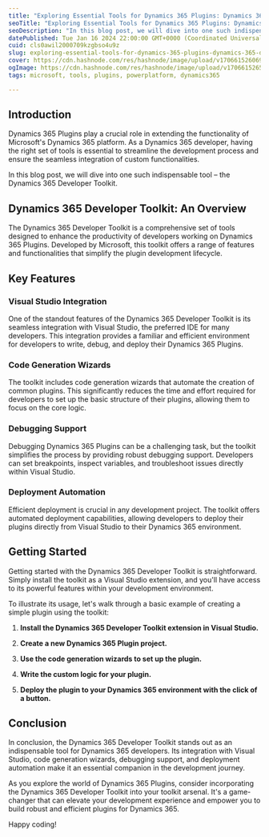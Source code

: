 ```yaml
---
title: "Exploring Essential Tools for Dynamics 365 Plugins: Dynamics 365 Developer Toolkit"
seoTitle: "Exploring Essential Tools for Dynamics 365 Plugins: Dynamics 365 Devel"
seoDescription: "In this blog post, we will dive into one such indispensable tool – the Dynamics 365 Developer Toolkit."
datePublished: Tue Jan 16 2024 22:00:00 GMT+0000 (Coordinated Universal Time)
cuid: cls0awil2000709kzgbso4u9z
slug: exploring-essential-tools-for-dynamics-365-plugins-dynamics-365-developer-toolkit
cover: https://cdn.hashnode.com/res/hashnode/image/upload/v1706615260698/ce10d3a7-8e9b-4b4a-812e-886aa5a3be08.png
ogImage: https://cdn.hashnode.com/res/hashnode/image/upload/v1706615265755/0887eacd-d36f-425d-af5e-23c0f46731aa.png
tags: microsoft, tools, plugins, powerplatform, dynamics365

---
```


## **Introduction**

Dynamics 365 Plugins play a crucial role in extending the functionality of Microsoft's Dynamics 365 platform. As a Dynamics 365 developer, having the right set of tools is essential to streamline the development process and ensure the seamless integration of custom functionalities.

In this blog post, we will dive into one such indispensable tool – the Dynamics 365 Developer Toolkit.

## **Dynamics 365 Developer Toolkit: An Overview**

The Dynamics 365 Developer Toolkit is a comprehensive set of tools designed to enhance the productivity of developers working on Dynamics 365 Plugins. Developed by Microsoft, this toolkit offers a range of features and functionalities that simplify the plugin development lifecycle.

## **Key Features**

### **Visual Studio Integration**

One of the standout features of the Dynamics 365 Developer Toolkit is its seamless integration with Visual Studio, the preferred IDE for many developers. This integration provides a familiar and efficient environment for developers to write, debug, and deploy their Dynamics 365 Plugins.

### **Code Generation Wizards**

The toolkit includes code generation wizards that automate the creation of common plugins. This significantly reduces the time and effort required for developers to set up the basic structure of their plugins, allowing them to focus on the core logic.

### **Debugging Support**

Debugging Dynamics 365 Plugins can be a challenging task, but the toolkit simplifies the process by providing robust debugging support. Developers can set breakpoints, inspect variables, and troubleshoot issues directly within Visual Studio.

### **Deployment Automation**

Efficient deployment is crucial in any development project. The toolkit offers automated deployment capabilities, allowing developers to deploy their plugins directly from Visual Studio to their Dynamics 365 environment.

## **Getting Started**

Getting started with the Dynamics 365 Developer Toolkit is straightforward. Simply install the toolkit as a Visual Studio extension, and you'll have access to its powerful features within your development environment.

To illustrate its usage, let's walk through a basic example of creating a simple plugin using the toolkit:

1. **Install the Dynamics 365 Developer Toolkit extension in Visual Studio.**
    
2. **Create a new Dynamics 365 Plugin project.**
    
3. **Use the code generation wizards to set up the plugin.**
    
4. **Write the custom logic for your plugin.**
    
5. **Deploy the plugin to your Dynamics 365 environment with the click of a button.**
    

## **Conclusion**

In conclusion, the Dynamics 365 Developer Toolkit stands out as an indispensable tool for Dynamics 365 developers. Its integration with Visual Studio, code generation wizards, debugging support, and deployment automation make it an essential companion in the development journey.

As you explore the world of Dynamics 365 Plugins, consider incorporating the Dynamics 365 Developer Toolkit into your toolkit arsenal. It's a game-changer that can elevate your development experience and empower you to build robust and efficient plugins for Dynamics 365.

Happy coding!